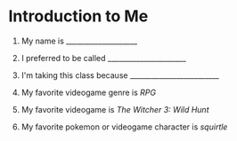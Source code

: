 # Introduction to Me

1. My name is ____________________

1. I preferred to be called ______________________

1. I'm taking this class because _________________________

1. My favorite videogame genre is *RPG*

1. My favorite videogame is *The Witcher 3: Wild Hunt*

1. My favorite pokemon or videogame character is *squirtle*
